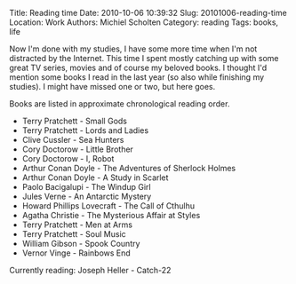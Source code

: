 Title: Reading time
Date: 2010-10-06 10:39:32
Slug: 20101006-reading-time
Location: Work
Authors: Michiel Scholten
Category: reading
Tags: books, life

<p>Now I'm done with my studies, I have some more time when I'm not distracted by the Internet. This time I spent mostly catching up with some great TV series, movies and of course my beloved books. I thought I'd mention some books I read in the last year (so also while finishing my studies). I might have missed one or two, but here goes.</p>

<p>Books are listed in approximate chronological reading order.</p>

<ul>
<li>Terry Pratchett - Small Gods</li>
<li>Terry Pratchett - Lords and Ladies</li>
<li>Clive Cussler - Sea Hunters</li>
<li>Cory Doctorow - Little Brother</li>
<li>Cory Doctorow - I, Robot</li>
<li>Arthur Conan Doyle - The Adventures of Sherlock Holmes</li>
<li>Arthur Conan Doyle - A Study in Scarlet</li>
<li>Paolo Bacigalupi - The Windup Girl</li>
<li>Jules Verne - An Antarctic Mystery</li>
<li>Howard Phillips Lovecraft - The Call of Cthulhu</li>
<li>Agatha Christie - The Mysterious Affair at Styles</li>
<li>Terry Pratchett - Men at Arms</li>
<li>Terry Pratchett - Soul Music</li>
<li>William Gibson - Spook Country</li>
<li>Vernor Vinge - Rainbows End</li>
</ul>

<p>Currently reading: Joseph Heller - Catch-22</p>
